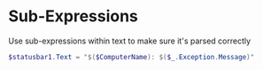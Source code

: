 # Sub-Expressions

Use sub-expressions within text to make sure it's parsed correctly

```powershell
$statusbar1.Text = "$($ComputerName): $($_.Exception.Message)"
```

